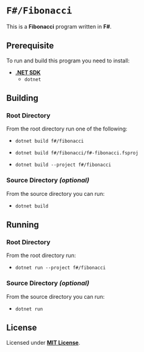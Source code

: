 # `F#/Fibonacci`

This is a **Fibonacci** program written in **F#**.

## Prerequisite

To run and build this program you need to install:

* [**.NET SDK**](https://dotnet.microsoft.com/)
  * `dotnet`

## Building

### Root Directory

From the root directory run one of the following:

* ```
  dotnet build f#/fibonacci
  ```
* ```
  dotnet build f#/fibonacci/f#-fibonacci.fsproj
  ```
* ```
  dotnet build --project f#/fibonacci
  ```

### Source Directory _(optional)_

From the source directory you can run:

* ```
  dotnet build
  ```

## Running

### Root Directory

From the root directory run:

* ```
  dotnet run --project f#/fibonacci
  ```

### Source Directory _(optional)_

From the source directory you can run:

* ```
  dotnet run
  ```

## License

Licensed under [**MIT License**](https://github.com/altersabeh/codes/blob/main/LICENSE).
